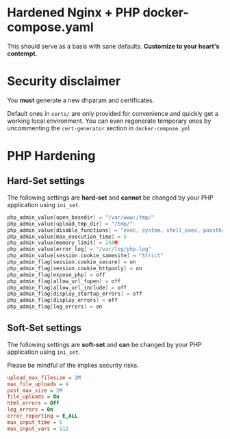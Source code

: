 # Hardened Nginx + PHP docker-compose.yaml

This should serve as a basis with sane defaults.
**Customize to your heart's contempt.**

# Security disclaimer

You **must** generate a new dhparam and certificates. 

Default ones in `certs/` are only provided for convenience and quickly get a working local environment.
You can even regenerate temporary ones by uncommenting the `cert-generator` section in `docker-compose.yml` 

# PHP Hardening

## Hard-Set settings 

The following settings are **hard-set** and **cannot** be changed by your PHP application using `ini_set`.

```c
php_admin_value[open_basedir] = "/var/www:/tmp/"
php_admin_value[upload_tmp_dir] = "/tmp/"
php_admin_value[disable_functions] = "exec, system, shell_exec, passthru, phpinfo, show_source, eval, highlight_file, popen, proc_open, allow_url_fopen, assert, mail, pcntl_exec, fopen_with_path, dl, link, symlink, unlink"
php_admin_value[max_execution_time] = 5
php_admin_value[memory_limit] = 256M
php_admin_value[error_log] = "/var/log/php.log"
php_admin_value[session.cookie_samesite] = "Strict"
php_admin_flag[session.cookie_secure] = on
php_admin_flag[session.cookie_httponly] = on
php_admin_flag[expose_php] = off
php_admin_flag[allow_url_fopen] = off
php_admin_flag[allow_url_include] = off
php_admin_flag[display_startup_errors] = off
php_admin_flag[display_errors] = off
php_admin_flag[log_errors] = on
```

## Soft-Set settings

The following settings are **soft-set** and **can** be changed by your PHP application using `ini_set`.

Please be mindful of the implies security risks. 

```ini
upload_max_filesize = 2M
max_file_uploads = 4
post_max_size = 2M
file_uploads = On
html_errors = Off
log_errors = On
error_reporting = E_ALL
max_input_time = 5
max_input_vars = 512
```